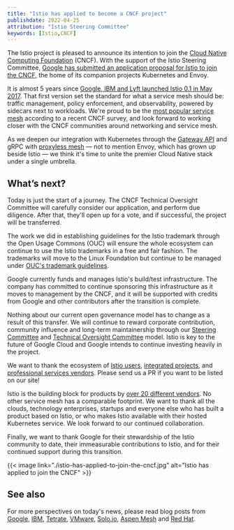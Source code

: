 ```yaml
---
title: "Istio has applied to become a CNCF project"
publishdate: 2022-04-25
attribution: "Istio Steering Committee"
keywords: [Istio,CNCF]
---
```


The Istio project is pleased to announce its intention to join the [Cloud Native Computing Foundation](https://cncf.io/) (CNCF). With the support of the Istio Steering Committee, [Google has submitted an application proposal for Istio to join the CNCF](https://github.com/cncf/toc/pull/827), the home of its companion projects Kubernetes and Envoy.

It is almost 5 years since [Google, IBM and Lyft launched Istio 0.1 in May 2017](/news/releases/0.x/announcing-0.1/). That first version set the standard for what a service mesh should be: traffic management, policy enforcement, and observability, powered by sidecars next to workloads. We're proud to be the [most popular service mesh](https://www.cncf.io/reports/cncf-annual-survey-2021/) according to a recent CNCF survey, and look forward to working closer with the CNCF communities around networking and service mesh.

As we deepen our integration with Kubernetes through the [Gateway API](/docs/tasks/traffic-management/ingress/gateway-api/) and gRPC with [proxyless mesh](/blog/2021/proxyless-grpc/) — not to mention Envoy, which has grown up beside Istio — we think it's time to unite the premier Cloud Native stack under a single umbrella.

## What’s next?

Today is just the start of a journey. The CNCF Technical Oversight Committee will carefully consider our application, and perform due diligence. After that, they'll open up for a vote, and if successful, the project will be transferred.

The work we did in establishing guidelines for the Istio trademark through the Open Usage Commons (OUC) will ensure the whole ecosystem can continue to use the Istio trademarks in a free and fair fashion. The trademarks will move to the Linux Foundation but continue to be managed under [OUC's trademark guidelines](https://openusage.org/trademark-guidelines/).

Google currently funds and manages Istio's build/test infrastructure. The company has committed to continue sponsoring this infrastructure as it moves to management by the CNCF, and it will be supported with credits from Google and other contributors after the transition is complete.

Nothing about our current open governance model has to change as a result of this transfer. We will continue to reward corporate contribution, community influence and long-term maintainership through our [Steering Committee](https://github.com/istio/community/tree/master/steering) and [Technical Oversight Committee](https://github.com/istio/community/blob/master/TECH-OVERSIGHT-COMMITTEE.md) model. Istio is key to the future of Google Cloud and Google intends to continue investing heavily in the project.

We want to thank the ecosystem of [Istio users](/about/case-studies/), [integrated projects](/about/ecosystem/#integrations), and [professional services vendors](/about/ecosystem/#services). Please send us a PR if you want to be listed on our site!

Istio is the building block for products by [over 20 different vendors](/about/ecosystem/#providers). No other service mesh has a comparable footprint.  We want to thank all the clouds, technology enterprises, startups and everyone else who has built a product based on Istio, or who makes Istio available with their hosted Kubernetes service.  We look forward to our continued collaboration.

Finally, we want to thank Google for their stewardship of the Istio community to date, their immeasurable contributions to Istio, and for their continued support during this transition.

{{< image
    link="./istio-has-applied-to-join-the-cncf.jpg"
    alt="Istio has applied to join the CNCF"
    >}}

## See also

For more perspectives on today's news, please read blog posts from [Google](https://cloud.google.com/blog/products/open-source/submitting-istio-project-to-the-cncf), [IBM](https://developer.ibm.com/blogs/welcoming-istios-submission-to-the-cncf/), [Tetrate](https://www.tetrate.io/blog/istio-has-applied-to-join-the-cncf/), [VMware](https://tanzu.vmware.com/content/blog/istio-mode-tanzu-service-mesh), [Solo.io](https://solo.io/blog/istio-past-present-future), [Aspen Mesh](https://aspenmesh.io/aspen-mesh-supports-istio-joining-cncf-as-open-source-technology/) and [Red Hat](https://www.redhat.com/en/blog/istio-service-mesh-applies-become-cncf-project).

